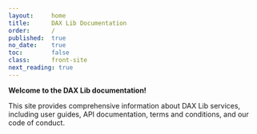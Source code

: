 ```yaml
---
layout:     home
title:      DAX Lib Documentation
order:      /
published:  true
no_date:    true
toc:        false
class:      front-site
next_reading: true
---
```


**Welcome to the DAX Lib documentation!**

This site provides comprehensive information about DAX Lib services, including user guides, API documentation, terms and conditions, and our code of conduct.

